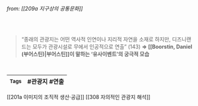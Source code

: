
###### from: [[209a 지구상의 공통문화]]

<br/>


>“종래의 관광지는 어떤 역사적 인연이나 지리적 자연을 소재로 하지만, 디즈니랜드는 모두가 관광시설로 무에서 인공적으로 연출” (143) 
>**⇒ [[Boorstin, Daniel (부어스틴)|부어스틴]]이 말하는 ‘유사이벤트’의 궁극적 모습** 

<br/>

| <small> Tags </small> | #관광지 #연출  |
| --- | --- |

[[201a 이미지의 조직적 생산·공급]]
[[308 자의적인 관광지 해석]]